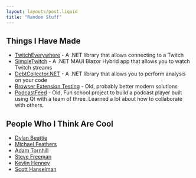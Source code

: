 ```yaml
---
layout: layouts/post.liquid
title: "Random Stuff"
---
```


## Things I Have Made
* [TwitchEverywhere](https://github.com/pureooze/TwitchEverywhere) - A .NET library that allows connecting to a Twitch
* [SimpleTwitch](https://github.com/pureooze/SimpleTwitch) - A .NET MAUI Blazor Hybrid app that allows you to watch Twitch streams
* [DebtCollector.NET](https://github.com/pureooze/DebtCollector.NET) - A .NET library that allows you to perform analysis on your code
* [Browser Extension Testing](https://github.com/pureooze/extension-testing-example) - Old, probably better modern solutions
* [PodcastFeed](https://github.com/pureooze/PodcastFeed) - Old, Fun school project to build a podcast player built using Qt with a team of three. Learned a lot about how to collaborate with others.

## People Who I Think Are Cool
* [Dylan Beattie](https://dylanbeattie.net/)
* [Michael Feathers](https://michaelfeathers.substack.com/)
* [Adam Tornhill](https://www.adamtornhill.com/)
* [Steve Freeman](https://higherorderlogic.com/)
* [Kevlin Henney](https://kevlin.substack.com/)
* [Scott Hanselman](https://www.hanselman.com/)
